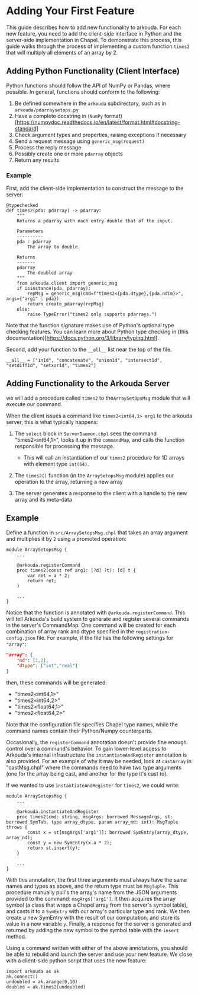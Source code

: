 
# Adding Your First Feature


This guide describes how to add new functionality to arkouda. 
For each new feature, you need to add the client-side interface in Python and the server-side implementation in Chapel.
To demonstrate this process, this guide walks through the process of implementing a custom function ``times2`` that will multiply all elements of an array by 2.

## Adding Python Functionality (Client Interface)


Python functions should follow the API of NumPy or Pandas, where possible. In general, functions should conform to the following:

1. Be defined somewhere in the `arkouda` subdirectory, such as in ``arkouda/pdarraysetops.py``
2. Have a complete docstring in (`NumPy` format)[https://numpydoc.readthedocs.io/en/latest/format.html#docstring-standard]
3. Check argument types and properties, raising exceptions if necessary
4. Send a request message using `generic_msg(request)`
5. Process the reply message
6. Possibly create one or more `pdarray` objects
7. Return any results

### Example

First, add the client-side implementation to construct the message to the server:

```
@typechecked
def times2(pda: pdarray) -> pdarray:
    """
    Returns a pdarray with each entry double that of the input.

    Parameters
    ----------
    pda : pdarray
        The array to double.

    Returns
    -------
    pdarray
        The doubled array
    """
    from arkouda.client import generic_msg
    if isinstance(pda, pdarray):
        repMsg = generic_msg(cmd=f"times2<{pda.dtype},{pda.ndim}>", args={"arg1" : pda})
        return create_pdarray(repMsg)
    else:
        raise TypeError("times2 only supports pdarrays.")
```
Note that the function signature makes use of Python's optional type checking features. 
You can learn more about Python type checking in (this documentation)[https://docs.python.org/3/library/typing.html].

Second, add your function to the `__all__` list near the top of the file.
```
__all__ = ["in1d", "concatenate", "union1d", "intersect1d", "setdiff1d", "setxor1d", "times2"]
```


## Adding Functionality to the Arkouda Server

we will add a procedure called `times2` to the`ArraySetOpsMsg` module that will execute our command.

When the client issues a command like `times2<int64,1> arg1` to the arkouda server, this is what typically happens:

1. The `select` block in `ServerDaemon.chpl` sees the command "times2<int64,1>", looks it up in the `commandMap`, and calls the function responsible for processing the message.
    - This will call an instantiation of our `times2` procedure for 1D arrays with element type `int(64)`.

1. The `times2()` function (in the `ArraySetopsMsg` module) applies our operation to the array, returning a new array

1. The server generates a response to the client with a handle to the new array and its meta-data

Example
-------

Define a function in `src/ArraySetopsMsg.chpl` that takes an array argument and
multiplies it by `2` using a promoted operation:

```chapel
module ArraySetopsMsg {
    ...

    @arkouda.registerCommand
    proc times2(const ref arg1: [?d] ?t): [d] t {
        var ret = a * 2;
        return ret;
    }

    ...
}
```

Notice that the function is annotated with `@arkouda.registerCommand`. This
will tell Arkouda's build system to generate and register several commands in
the server's CommandMap. One command will be created for each combination of
array rank and dtype specified in the `registration-config.json` file. For
example, if the file has the following settings for `"array"`:

```json
"array": {
    "nd": [1,2],
    "dtype": ["int","real"]
}
```

then, these commands will be generated:
* "times2<int64,1>"
* "times2<int64,2>"
* "times2<float64,1>"
* "times2<float64,2>"

Note that the configuration file specifies Chapel type names, while the command
names contain their Python/Numpy counterparts.

Occasionally, the `registerCommand` annotation doesn't provide fine enough
control over a command's behavior. To gain lower-level access to Arkouda's
internal infrastructure the `instantiateAndRegister` annotation is also
provided. For an example of why it may be needed, look at `castArray` in
"castMsg.chpl" where the commands need to have two type arguments (one for the
array being cast, and another for the type it's cast to).

If we wanted to use `instantiateAndRegister` for `times2`, we could write:

```chapel
module ArraySetopsMsg {
    ...

    @arkouda.instantiateAndRegister
    proc times2(cmd: string, msgArgs: borrowed MessageArgs, st: borrowed SymTab, type array_dtype, param array_nd: int): MsgTuple throws {
        const x = st[msgArgs['arg1']]: borrowed SymEntry(array_dtype, array_nd);
        const y = new SymEntry(x.a * 2);
        return st.insert(y);
    }

    ...
}
```

With this annotation, the first three arguments must always have the same
names and types as above, and the return type must be `MsgTuple`. This
procedure manually pull's the array's name from the JSON arguments provided to
the command: `msgArgs['arg1']`. It then acquires the array symbol (a class that
wraps a Chapel array from the server's symbol table), and casts it to a
`SymEntry` with our array's particular type and rank. We then create a new
SymEntry with the result of our computation, and store its value in a new
variable `y`. Finally, a response for the server is generated and returned by
adding the new symbol to the symbol table with the `insert` method.

Using a command written with either of the above annotations, you should be
able to rebuild and launch the server and use your new feature. We close with a
client-side python script that uses the new feature:

```
import arkouda as ak
ak.connect()
undoubled = ak.arange(0,10)
doubled = ak.times2(undoubled)
```
